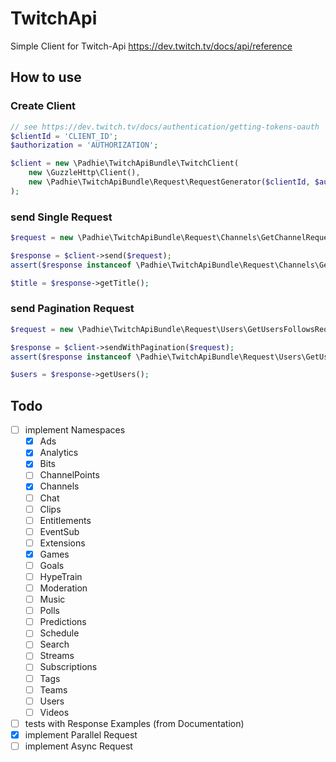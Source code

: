# TwitchApi
Simple Client for Twitch-Api https://dev.twitch.tv/docs/api/reference

## How to use
### Create Client
```php
// see https://dev.twitch.tv/docs/authentication/getting-tokens-oauth
$clientId = 'CLIENT_ID';
$authorization = 'AUTHORIZATION';

$client = new \Padhie\TwitchApiBundle\TwitchClient(
    new \GuzzleHttp\Client(),
    new \Padhie\TwitchApiBundle\Request\RequestGenerator($clientId, $authorization)
);

```

### send Single Request
```php
$request = new \Padhie\TwitchApiBundle\Request\Channels\GetChannelRequest($broadcasterId);

$response = $client->send($request);
assert($response instanceof \Padhie\TwitchApiBundle\Request\Channels\GetChannelResponse);

$title = $response->getTitle();
```

### send Pagination Request
```php
$request = new \Padhie\TwitchApiBundle\Request\Users\GetUsersFollowsRequest($broadcasterId);

$response = $client->sendWithPagination($request);
assert($response instanceof \Padhie\TwitchApiBundle\Request\Users\GetUsersFollowsResponse);

$users = $response->getUsers();
```


## Todo
* [ ] implement Namespaces
  * [x] Ads
  * [x] Analytics
  * [x] Bits
  * [ ] ChannelPoints
  * [x] Channels
  * [ ] Chat
  * [ ] Clips
  * [ ] Entitlements
  * [ ] EventSub
  * [ ] Extensions
  * [x] Games
  * [ ] Goals
  * [ ] HypeTrain
  * [ ] Moderation
  * [ ] Music
  * [ ] Polls
  * [ ] Predictions
  * [ ] Schedule
  * [ ] Search
  * [ ] Streams
  * [ ] Subscriptions
  * [ ] Tags
  * [ ] Teams
  * [ ] Users
  * [ ] Videos
* [ ] tests with Response Examples (from Documentation)
* [x] implement Parallel Request
* [ ] implement Async Request